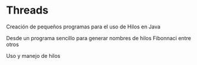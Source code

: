 # Threads

Creación de pequeños programas para el uso de Hilos en Java 

Desde un programa sencillo para generar nombres de hilos 
Fibonnaci entre otros 

Uso y manejo de hilos 
